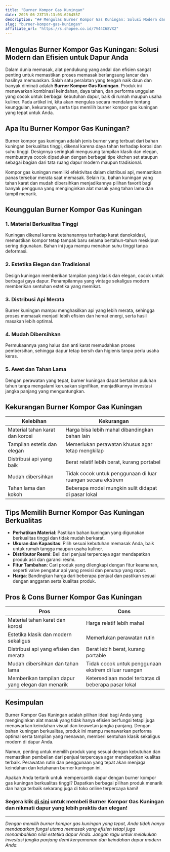```yaml
---
title: "Burner Kompor Gas Kuningan"
date: 2025-06-23T15:13:03.626455Z
description: "## Mengulas Burner Kompor Gas Kuningan: Solusi Modern dan Efisien untuk Dapur Anda..."
slug: "burner-kompor-gas-kuningan"
affiliate_url: "https://s.shopee.co.id/7V44C68VX2"
---
```

## Mengulas Burner Kompor Gas Kuningan: Solusi Modern dan Efisien untuk Dapur Anda

Dalam dunia memasak, alat pendukung yang andal dan efisien sangat penting untuk memastikan proses memasak berlangsung lancar dan hasilnya memuaskan. Salah satu peralatan yang tengah naik daun dan banyak diminati adalah **Burner Kompor Gas Kuningan**. Produk ini menawarkan kombinasi keindahan, daya tahan, dan performa unggulan yang cocok untuk berbagai kebutuhan dapur, baik di rumah maupun usaha kuliner. Pada artikel ini, kita akan mengulas secara mendalam tentang keunggulan, kekurangan, serta tips memilih burner kompor gas kuningan yang tepat untuk Anda.

## Apa Itu Burner Kompor Gas Kuningan?

Burner kompor gas kuningan adalah jenis burner yang terbuat dari bahan kuningan berkualitas tinggi, dikenal karena daya tahan terhadap korosi dan suhu tinggi. Designnya seringkali mengusung tampilan klasik dan elegan, membuatnya cocok dipadukan dengan berbagai tipe kitchen set ataupun sebagai bagian dari tata ruang dapur modern maupun tradisional.

Kompor gas kuningan memiliki efektivitas dalam distribusi api, memastikan panas tersebar merata saat memasak. Selain itu, bahan kuningan yang tahan karat dan mudah dibersihkan menjadikannya pilihan favorit bagi banyak pengguna yang menginginkan alat masak yang tahan lama dan tampil menarik.

## Keunggulan Burner Kompor Gas Kuningan

### 1. Material Berkualitas Tinggi
Kuningan dikenal karena ketahanannya terhadap karat danoksidasi, memastikan kompor tetap tampak baru selama bertahun-tahun meskipun sering digunakan. Bahan ini juga mampu menahan suhu tinggi tanpa deformasi.

### 2. Estetika Elegan dan Tradisional
Design kuningan memberikan tampilan yang klasik dan elegan, cocok untuk berbagai gaya dapur. Penampilannya yang vintage sekaligus modern memberikan sentuhan estetika yang memikat.

### 3. Distribusi Api Merata
Burner kuningan mampu menghasilkan api yang lebih merata, sehingga proses memasak menjadi lebih efisien dan hemat energi, serta hasil masakan lebih optimal.

### 4. Mudah Dibersihkan
Permukaannya yang halus dan anti karat memudahkan proses pembersihan, sehingga dapur tetap bersih dan higienis tanpa perlu usaha keras.

### 5. Awet dan Tahan Lama
Dengan perawatan yang tepat, burner kuningan dapat bertahan puluhan tahun tanpa mengalami kerusakan signifikan, menjadikannya investasi jangka panjang yang menguntungkan.

## Kekurangan Burner Kompor Gas Kuningan

| Kelebihan                     | Kekurangan                                            |
|-------------------------------|--------------------------------------------------------|
| Material tahan karat dan korosi | Harga bisa lebih mahal dibandingkan bahan lain      |
| Tampilan estetis dan elegan   | Memerlukan perawatan khusus agar tetap mengkilap     |
| Distribusi api yang baik     | Berat relatif lebih berat, kurang portabel         |
| Mudah dibersihkan            | Tidak cocok untuk penggunaan di luar ruangan secara ekstrem |
| Tahan lama dan kokoh         | Beberapa model mungkin sulit didapat di pasar lokal  |

## Tips Memilih Burner Kompor Gas Kuningan Berkualitas

- **Perhatikan Material**: Pastikan bahan kuningan yang digunakan berkualitas tinggi dan tidak mudah berkarat.
- **Ukuran dan Kapasitas**: Pilih sesuai kebutuhan memasak Anda, baik untuk rumah tangga maupun usaha kuliner.
- **Distributor Resmi**: Beli dari penjual terpercaya agar mendapatkan produk asli dan garansi resmi.
- **Fitur Tambahan**: Cari produk yang dilengkapi dengan fitur keamanan, seperti valve pengatur api yang presisi dan penutup yang rapat.
- **Harga**: Bandingkan harga dari beberapa penjual dan pastikan sesuai dengan anggaran serta kualitas produk.

## Pros & Cons Burner Kompor Gas Kuningan

| **Pros**                                              | **Cons**                                               |
|--------------------------------------------------------|--------------------------------------------------------|
| Material tahan karat dan korosi                        | Harga relatif lebih mahal                          |
| Estetika klasik dan modern sekaligus                   | Memerlukan perawatan rutin                         |
| Distribusi api yang efisien dan merata                | Berat lebih berat, kurang portable                |
| Mudah dibersihkan dan tahan lama                      | Tidak cocok untuk penggunaan ekstrem di luar ruangan |
| Memberikan tampilan dapur yang elegan dan menarik    | Ketersediaan model terbatas di beberapa pasar lokal |

## Kesimpulan

Burner Kompor Gas Kuningan adalah pilihan ideal bagi Anda yang menginginkan alat masak yang tidak hanya efisien berfungsi tetapi juga menawarkan keindahan visual dan keawetan jangka panjang. Dengan bahan kuningan berkualitas, produk ini mampu menawarkan performa optimal serta tampilan yang menawan, memberi sentuhan klasik sekaligus modern di dapur Anda.

Namun, penting untuk memilih produk yang sesuai dengan kebutuhan dan memastikan pembelian dari penjual terpercaya agar mendapatkan kualitas terbaik. Perawatan rutin dan penggunaan yang tepat akan menjaga keindahan dan ketahanan burner kuningan ini.

Apakah Anda tertarik untuk mempercantik dapur dengan burner kompor gas kuningan berkualitas tinggi? Dapatkan berbagai pilihan produk menarik dan harga terbaik sekarang juga di toko online terpercaya kami!

### **Segera klik [di sini](https://s.shopee.co.id/7V44C68VX2) untuk membeli Burner Kompor Gas Kuningan dan nikmati dapur yang lebih praktis dan elegan!**

---

*Dengan memilih burner kompor gas kuningan yang tepat, Anda tidak hanya mendapatkan fungsi utama memasak yang efisien tetapi juga menambahkan nilai estetika dapur Anda. Jangan ragu untuk melakukan investasi jangka panjang demi kenyamanan dan keindahan dapur modern Anda.*